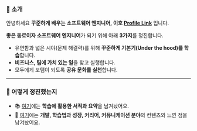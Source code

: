 ### 🌱 소개

안녕하세요 **꾸준하게 배우는 소프트웨어 엔지니어, 이호 [Profile Link](https://lovetoknow.notion.site/lovetoknow/fcbbc3ce2a6a45a88d986cbc05ac0f64)** 입니다.

**좋은 동료이자 소프트웨어 엔지니어**가 되기 위해 아래 **3가지**를 정진합니다.

- 유연함과 넓은 시야(문제 해결력)를 위해 **꾸준하게 기본기(Under the hood)를 학습**합니다.  
- **비즈니스, 팀에 가치 있는 일**을 찾고 실행합니다.
- 모두에게 보탬이 되도록 **공유 문화를 실천**합니다.

---

### :information_desk_person: 어떻게 정진했는지

- 📚 [여기](https://github.com/leeho1110/the-dev-book-archive)에는 **학습에 활용한 서적과 요약**을 남겨놨어요.
- 📄 [여기](https://lovetoknow.notion.site/d5442f4cb963462b8b0ab9cd79d9c84e)에는 **개발, 학습법과 성장, 커리어, 커뮤니케이션 분야**의 컨텐츠와 느낀 점을 남겨놨어요. 
